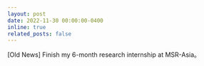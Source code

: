 ```yaml
---
layout: post
date: 2022-11-30 00:00:00-0400
inline: true
related_posts: false
---
```


[Old News] Finish my 6-month research internship at MSR-Asia。

